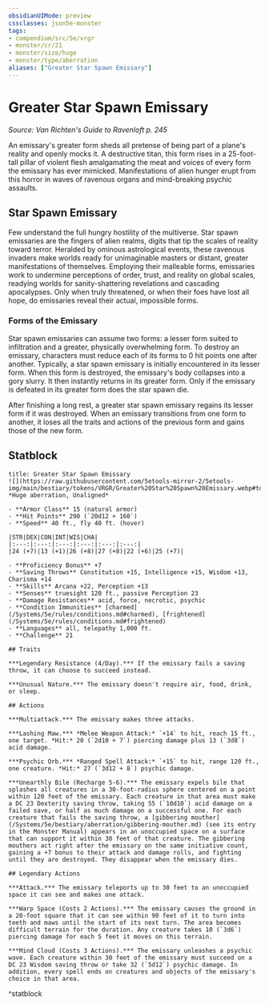 ```yaml
---
obsidianUIMode: preview
cssclasses: json5e-monster
tags:
- compendium/src/5e/vrgr
- monster/cr/21
- monster/size/huge
- monster/type/aberration
aliases: ["Greater Star Spawn Emissary"]
---
```

# Greater Star Spawn Emissary
*Source: Van Richten's Guide to Ravenloft p. 245*  

An emissary's greater form sheds all pretense of being part of a plane's reality and openly mocks it. A destructive titan, this form rises in a 25-foot-tall pillar of violent flesh amalgamating the meat and voices of every form the emissary has ever mimicked. Manifestations of alien hunger erupt from this horror in waves of ravenous organs and mind-breaking psychic assaults.

## Star Spawn Emissary

Few understand the full hungry hostility of the multiverse. Star spawn emissaries are the fingers of alien realms, digits that tip the scales of reality toward terror. Heralded by ominous astrological events, these ravenous invaders make worlds ready for unimaginable masters or distant, greater manifestations of themselves. Employing their malleable forms, emissaries work to undermine perceptions of order, trust, and reality on global scales, readying worlds for sanity-shattering revelations and cascading apocalypses. Only when truly threatened, or when their foes have lost all hope, do emissaries reveal their actual, impossible forms.

### Forms of the Emissary

Star spawn emissaries can assume two forms: a lesser form suited to infiltration and a greater, physically overwhelming form. To destroy an emissary, characters must reduce each of its forms to 0 hit points one after another. Typically, a star spawn emissary is initially encountered in its lesser form. When this form is destroyed, the emissary's body collapses into a gory slurry. It then instantly returns in its greater form. Only if the emissary is defeated in its greater form does the star spawn die.

After finishing a long rest, a greater star spawn emissary regains its lesser form if it was destroyed. When an emissary transitions from one form to another, it loses all the traits and actions of the previous form and gains those of the new form.

## Statblock

```ad-statblock
title: Greater Star Spawn Emissary
![](https://raw.githubusercontent.com/5etools-mirror-2/5etools-img/main/bestiary/tokens/VRGR/Greater%20Star%20Spawn%20Emissary.webp#token)
*Huge aberration, Unaligned*

- **Armor Class** 15 (natural armor)
- **Hit Points** 290 (`20d12 + 160`)
- **Speed** 40 ft., fly 40 ft. (hover)

|STR|DEX|CON|INT|WIS|CHA|
|:---:|:---:|:---:|:---:|:---:|:---:|
|24 (+7)|13 (+1)|26 (+8)|27 (+8)|22 (+6)|25 (+7)|

- **Proficiency Bonus** +7
- **Saving Throws** Constitution +15, Intelligence +15, Wisdom +13, Charisma +14
- **Skills** Arcana +22, Perception +13
- **Senses** truesight 120 ft., passive Perception 23
- **Damage Resistances** acid, force, necrotic, psychic
- **Condition Immunities** [charmed](/Systems/5e/rules/conditions.md#charmed), [frightened](/Systems/5e/rules/conditions.md#frightened)
- **Languages** all, telepathy 1,000 ft.
- **Challenge** 21

## Traits

***Legendary Resistance (4/Day).*** If the emissary fails a saving throw, it can choose to succeed instead.

***Unusual Nature.*** The emissary doesn't require air, food, drink, or sleep.

## Actions

***Multiattack.*** The emissary makes three attacks.

***Lashing Maw.*** *Melee Weapon Attack:* `+14` to hit, reach 15 ft., one target. *Hit:* 20 (`2d10 + 7`) piercing damage plus 13 (`3d8`) acid damage.

***Psychic Orb.*** *Ranged Spell Attack:* `+15` to hit, range 120 ft., one creature. *Hit:* 27 (`3d12 + 8`) psychic damage.

***Unearthly Bile (Recharge 5-6).*** The emissary expels bile that splashes all creatures in a 30-foot-radius sphere centered on a point within 120 feet of the emissary. Each creature in that area must make a DC 23 Dexterity saving throw, taking 55 (`10d10`) acid damage on a failed save, or half as much damage on a successful one. For each creature that fails the saving throw, a [gibbering mouther](/Systems/5e/bestiary/aberration/gibbering-mouther.md) (see its entry in the Monster Manual) appears in an unoccupied space on a surface that can support it within 30 feet of that creature. The gibbering mouthers act right after the emissary on the same initiative count, gaining a +7 bonus to their attack and damage rolls, and fighting until they are destroyed. They disappear when the emissary dies.

## Legendary Actions

***Attack.*** The emissary teleports up to 30 feet to an unoccupied space it can see and makes one attack.

***Warp Space (Costs 2 Actions).*** The emissary causes the ground in a 20-foot square that it can see within 90 feet of it to turn into teeth and maws until the start of its next turn. The area becomes difficult terrain for the duration. Any creature takes 10 (`3d6`) piercing damage for each 5 feet it moves on this terrain.

***Mind Cloud (Costs 3 Actions).*** The emissary unleashes a psychic wave. Each creature within 30 feet of the emissary must succeed on a DC 23 Wisdom saving throw or take 32 (`5d12`) psychic damage. In addition, every spell ends on creatures and objects of the emissary's choice in that area.
```
^statblock